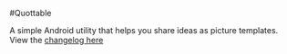 #Quottable

A simple Android utility that helps you share ideas as picture templates. View the [changelog here](https://www.jessejojojohnson.com/quottable/)